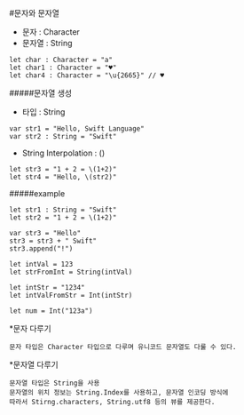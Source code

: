 #문자와 문자열
* 문자 : Character
* 문자열 : String

```
let char : Character = "a"
let char1 : Character = "♥"
let char4 : Character = "\u{2665}" // ♥
```
#####문자열 생성
* 타입 : String

```
var str1 = "Hello, Swift Language"
var str2 : String = "Swift"
```
* String Interpolation : ()

```
let str3 = "1 + 2 = \(1+2)"
let str4 = "Hello, \(str2)"
```
#####example

```
let str1 : String = "Swift"
let str2 = "1 + 2 = \(1+2)"
```
```
var str3 = "Hello"
str3 = str3 + " Swift"
str3.append("!")
```
```
let intVal = 123
let strFromInt = String(intVal)
```
```
let intStr = "1234"
let intValFromStr = Int(intStr)
```
```
let num = Int("123a")
```
*문자 다루기

```
문자 타입은 Character 타입으로 다루며 유니코드 문자열도 다룰 수 있다.
```

*문자열 다루기

```
문자열 타입은 String을 사용
문자열의 위치 정보는 String.Index를 사용하고, 문자열 인코딩 방식에
따라서 Stirng.characters, String.utf8 등의 뷰를 제공한다.
```
